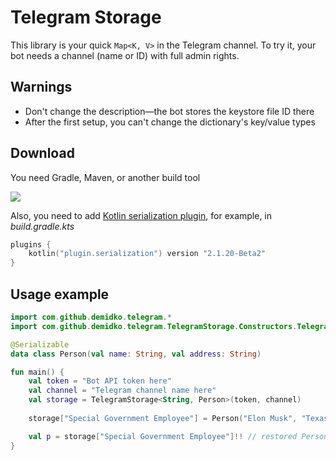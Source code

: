 # Telegram Storage

This library is your quick `Map<K, V>` in the Telegram channel. To try it, your bot needs a channel (name or ID) with
full admin rights.

## Warnings

* Don't change the description—the bot stores the keystore file ID there
* After the first setup, you can't change the dictionary's key/value types

## Download

You need Gradle, Maven, or another build tool

[![](https://jitpack.io/v/demidko/telegram-storage.svg)](https://jitpack.io/#demidko/telegram-storage)

Also, you need to add [Kotlin serialization plugin](https://github.com/Kotlin/kotlinx.serialization), for example, in
_build.gradle.kts_

```kotlin
plugins {
    kotlin("plugin.serialization") version "2.1.20-Beta2"
}
```

## Usage example

```kotlin
import com.github.demidko.telegram.*
import com.github.demidko.telegram.TelegramStorage.Constructors.TelegramStorage

@Serializable
data class Person(val name: String, val address: String)

fun main() {
    val token = "Bot API token here"
    val channel = "Telegram channel name here"
    val storage = TelegramStorage<String, Person>(token, channel)
    
    storage["Special Government Employee"] = Person("Elon Musk", "Texas") // saved to Telegram channel

    val p = storage["Special Government Employee"]!! // restored Person("Elon Musk", "Texas") from channel
}
```

